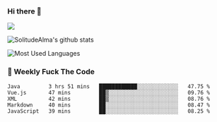 ### Hi there 👋

<p>
  <a href="https://count.getloli.com/"><img src="https://count.getloli.com/get/@:solitudealma"></a>
</p>

![SolitudeAlma's github stats](https://github-readme-stats.vercel.app/api?username=solitudealma&show_icons=true&theme=radical)

![Most Used Languages](https://github-readme-stats.vercel.app/api/top-langs/?username=solitudealma&layout=compact&hide_border=true&theme=dark)
<!-- ![visitors](https://visitor-badge.glitch.me/badge?page_id=solitudealma.solitudealma.id) -->


### :dart: Weekly Fuck The Code

<!--START_SECTION:waka-->
```text
Java         3 hrs 51 mins   ████████████░░░░░░░░░░░░░   47.75 % 
Vue.js       47 mins         ██▒░░░░░░░░░░░░░░░░░░░░░░   09.76 % 
XML          42 mins         ██▒░░░░░░░░░░░░░░░░░░░░░░   08.76 % 
Markdown     40 mins         ██░░░░░░░░░░░░░░░░░░░░░░░   08.47 % 
JavaScript   39 mins         ██░░░░░░░░░░░░░░░░░░░░░░░   08.25 % 
```
<!--END_SECTION:waka-->
